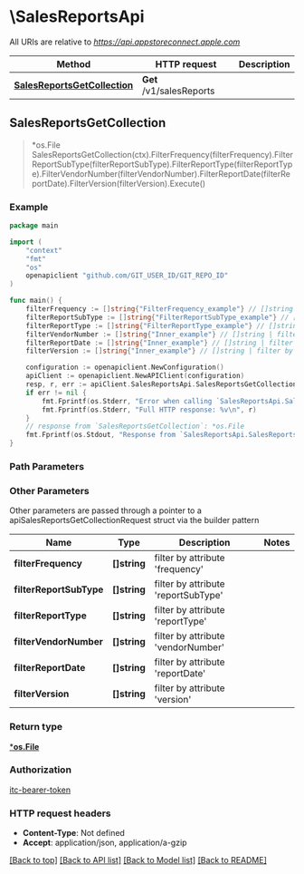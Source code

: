 # \SalesReportsApi

All URIs are relative to *https://api.appstoreconnect.apple.com*

Method | HTTP request | Description
------------- | ------------- | -------------
[**SalesReportsGetCollection**](SalesReportsApi.md#SalesReportsGetCollection) | **Get** /v1/salesReports | 



## SalesReportsGetCollection

> *os.File SalesReportsGetCollection(ctx).FilterFrequency(filterFrequency).FilterReportSubType(filterReportSubType).FilterReportType(filterReportType).FilterVendorNumber(filterVendorNumber).FilterReportDate(filterReportDate).FilterVersion(filterVersion).Execute()



### Example

```go
package main

import (
    "context"
    "fmt"
    "os"
    openapiclient "github.com/GIT_USER_ID/GIT_REPO_ID"
)

func main() {
    filterFrequency := []string{"FilterFrequency_example"} // []string | filter by attribute 'frequency'
    filterReportSubType := []string{"FilterReportSubType_example"} // []string | filter by attribute 'reportSubType'
    filterReportType := []string{"FilterReportType_example"} // []string | filter by attribute 'reportType'
    filterVendorNumber := []string{"Inner_example"} // []string | filter by attribute 'vendorNumber'
    filterReportDate := []string{"Inner_example"} // []string | filter by attribute 'reportDate' (optional)
    filterVersion := []string{"Inner_example"} // []string | filter by attribute 'version' (optional)

    configuration := openapiclient.NewConfiguration()
    apiClient := openapiclient.NewAPIClient(configuration)
    resp, r, err := apiClient.SalesReportsApi.SalesReportsGetCollection(context.Background()).FilterFrequency(filterFrequency).FilterReportSubType(filterReportSubType).FilterReportType(filterReportType).FilterVendorNumber(filterVendorNumber).FilterReportDate(filterReportDate).FilterVersion(filterVersion).Execute()
    if err != nil {
        fmt.Fprintf(os.Stderr, "Error when calling `SalesReportsApi.SalesReportsGetCollection``: %v\n", err)
        fmt.Fprintf(os.Stderr, "Full HTTP response: %v\n", r)
    }
    // response from `SalesReportsGetCollection`: *os.File
    fmt.Fprintf(os.Stdout, "Response from `SalesReportsApi.SalesReportsGetCollection`: %v\n", resp)
}
```

### Path Parameters



### Other Parameters

Other parameters are passed through a pointer to a apiSalesReportsGetCollectionRequest struct via the builder pattern


Name | Type | Description  | Notes
------------- | ------------- | ------------- | -------------
 **filterFrequency** | **[]string** | filter by attribute &#39;frequency&#39; | 
 **filterReportSubType** | **[]string** | filter by attribute &#39;reportSubType&#39; | 
 **filterReportType** | **[]string** | filter by attribute &#39;reportType&#39; | 
 **filterVendorNumber** | **[]string** | filter by attribute &#39;vendorNumber&#39; | 
 **filterReportDate** | **[]string** | filter by attribute &#39;reportDate&#39; | 
 **filterVersion** | **[]string** | filter by attribute &#39;version&#39; | 

### Return type

[***os.File**](*os.File.md)

### Authorization

[itc-bearer-token](../README.md#itc-bearer-token)

### HTTP request headers

- **Content-Type**: Not defined
- **Accept**: application/json, application/a-gzip

[[Back to top]](#) [[Back to API list]](../README.md#documentation-for-api-endpoints)
[[Back to Model list]](../README.md#documentation-for-models)
[[Back to README]](../README.md)

